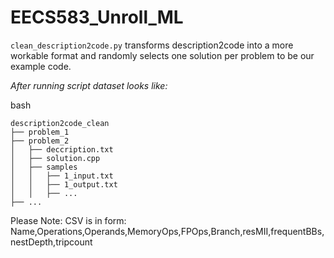 # EECS583_Unroll_ML
`clean_description2code.py` transforms description2code into a more workable format and randomly selects one solution per problem to be our example code.

*After running script dataset looks like:*

bash
```
description2code_clean
├── problem_1
├── problem_2
│   ├── deccription.txt
│   ├── solution.cpp
│   ├── samples
│   │   ├── 1_input.txt
│   │   ├── 1_output.txt
│   │   ├── ...
├── ...
```
Please Note: CSV is in form: Name,Operations,Operands,MemoryOps,FPOps,Branch,resMII,frequentBBs,nestDepth,tripcount
